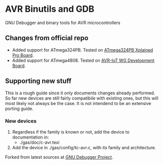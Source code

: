 # AVR Binutils and GDB
GNU Debugger and binary tools for AVR microcontrollers

## Changes from official repo
- Added support for ATmega324PB. Tested on [ATmega324PB Xplained Pro Board](https://www.microchip.com/DevelopmentTools/ProductDetails/PartNO/ATMEGA324PB-XPRO).
- Added support for ATmega4808. Tested on [AVR-IoT WG Development Board](https://www.microchip.com/DevelopmentTools/ProductDetails/AC164160).

## Supporting new stuff
This is a rough guide since it only documents changes already performed. So far new devices are still fairly compatibile with existing ones, but this will most likely not always be the case. It is not intendend to be an extensive porting guide.

### New devices
1. Regardless if the family is known or not, add the device to documentation in:
	- ./gas/doc/c-avr.texi
2. Add the device in ./gas/config/tc-avr.c, with its family and architecture.

Forked from latest sources at [GNU Debugger Project](https://www.gnu.org/software/gdb/).
